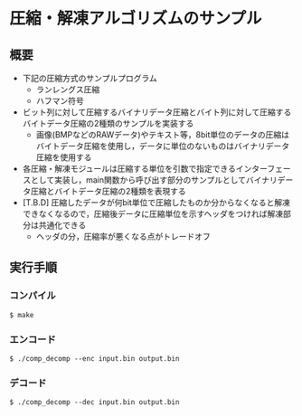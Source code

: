 # 圧縮・解凍アルゴリズムのサンプル

## 概要

* 下記の圧縮方式のサンプルプログラム
	* ランレングス圧縮
	* ハフマン符号  
* ビット列に対して圧縮するバイナリデータ圧縮とバイト列に対して圧縮するバイトデータ圧縮の2種類のサンプルを実装する  
	* 画像(BMPなどのRAWデータ)やテキスト等，8bit単位のデータの圧縮はバイトデータ圧縮を使用し，データに単位のないものはバイナリデータ圧縮を使用する
* 各圧縮・解凍モジュールは圧縮する単位を引数で指定できるインターフェースとして実装し，main関数から呼び出す部分のサンプルとしてバイナリデータ圧縮とバイトデータ圧縮の2種類を表現する
* [T.B.D] 圧縮したデータが何bit単位で圧縮したものか分からなくなると解凍できなくなるので，圧縮後データに圧縮単位を示すヘッダをつければ解凍部分は共通化できる  
	* ヘッダの分，圧縮率が悪くなる点がトレードオフ

## 実行手順

### コンパイル
	$ make

### エンコード
	$ ./comp_decomp --enc input.bin output.bin

### デコード
	$ ./comp_decomp --dec input.bin output.bin

